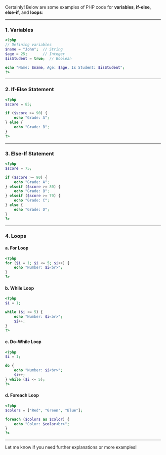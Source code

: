 Certainly! Below are some examples of PHP code for **variables**, **if-else**, **else-if**, and **loops**:  

---

### 1. **Variables**  
```php
<?php
// Defining variables
$name = "John";  // String
$age = 25;       // Integer
$isStudent = true;  // Boolean

echo "Name: $name, Age: $age, Is Student: $isStudent";
?>
```

---

### 2. **If-Else Statement**  
```php
<?php
$score = 85;

if ($score >= 90) {
    echo "Grade: A";
} else {
    echo "Grade: B";
}
?>
```

---

### 3. **Else-If Statement**  
```php
<?php
$score = 75;

if ($score >= 90) {
    echo "Grade: A";
} elseif ($score >= 80) {
    echo "Grade: B";
} elseif ($score >= 70) {
    echo "Grade: C";
} else {
    echo "Grade: D";
}
?>
```

---

### 4. **Loops**  

#### a. **For Loop**  
```php
<?php
for ($i = 1; $i <= 5; $i++) {
    echo "Number: $i<br>";
}
?>
```

#### b. **While Loop**  
```php
<?php
$i = 1;

while ($i <= 5) {
    echo "Number: $i<br>";
    $i++;
}
?>
```

#### c. **Do-While Loop**  
```php
<?php
$i = 1;

do {
    echo "Number: $i<br>";
    $i++;
} while ($i <= 5);
?>
```

#### d. **Foreach Loop**  
```php
<?php
$colors = ["Red", "Green", "Blue"];

foreach ($colors as $color) {
    echo "Color: $color<br>";
}
?>
```

---

Let me know if you need further explanations or more examples!